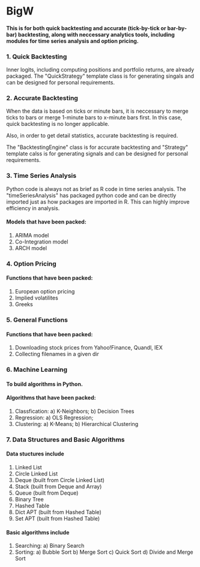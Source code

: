 # BigW

#### This is for both quick backtesting and accurate (tick-by-tick or bar-by-bar) backtesting, along with neccessary analytics tools, including modules for time series analysis and option pricing.

### 1. Quick Backtesting

Inner logits, including computing positions and portfolio returns, are already packaged. The "QuickStrategy" template class is for generating singals and can be designed for personal requirements.

### 2. Accurate Backtesting

When the data is based on ticks or minute bars, it is neccessary to merge ticks to bars or merge 1-minute bars to x-minute bars first. In this case, quick backtesting is no longer applicable. 

Also, in order to get detail statistics, accurate backtesting is required.

The "BacktestingEngine" class is for accurate backtesting and "Strategy" template calss is for generating signals and can be designed for personal requirements.

### 3. Time Series Analysis
Python code is always not as brief as R code in time series analysis. The "timeSeriesAnalysis" has packaged python code and can be directly imported just as how packages are imported in R. This can highly improve efficiency in analysis.

#### Models that have been packed:
1) ARIMA model
2) Co-Integration model
3) ARCH model

### 4. Option Pricing
#### Functions that have been packed:
1) European option pricing
2) Implied volatilites
3) Greeks

### 5. General Functions
#### Functions that have been packed:
1) Downloading stock prices from Yahoo!Finance, Quandl, IEX
2) Collecting filenames in a given dir

### 6. Machine Learning
#### To build algorithms in Python.
#### Algorithms that have been packed:
1) Classfication:
   a) K-Neighbors;
   b) Decision Trees
2) Regression:
   a) OLS Regression;
3) Clustering:
   a) K-Means;
   b) Hierarchical Clustering 
   
### 7. Data Structures and Basic Algorithms
#### Data stuctures include
1) Linked List
2) Circle Linked List
3) Deque (built from Circle Linked List)
4) Stack (built from Deque and Array)
5) Queue (built from Deque)
6) Binary Tree
7) Hashed Table
8) Dict APT (built from Hashed Table)
9) Set APT (built from Hashed Table)
#### Basic algorithms include
1) Searching: a) Binary Search
2) Sorting: a) Bubble Sort b) Merge Sort c) Quick Sort d) Divide and Merge Sort


